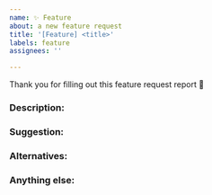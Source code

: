 ```yaml
---
name: ✨ Feature
about: a new feature request
title: '[Feature] <title>'
labels: feature
assignees: ''

---
```


Thank you for filling out this feature request report :vulcan_salute:


### Description:
<!-- A concise and clear description of feature you're interested in. -->

### Suggestion:
<!-- Describe a solution you'd like. A concise description of what you expected to happen.  -->

### Alternatives:
<!-- Describe the alternative solution or feature -->

### Anything else:
<!--
Links? References? Anything that will give us more context about the feature that is being requested!
-->
